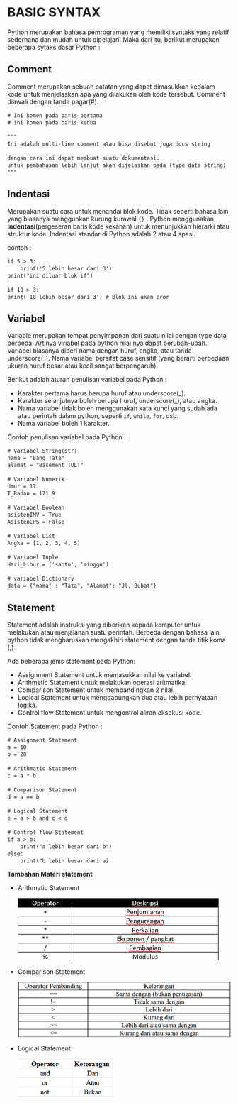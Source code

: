 # BASIC SYNTAX

Python merupakan bahasa pemrograman yang memiliki syntaks yang relatif sederhana dan mudah untuk dipelajari. Maka dari itu, berikut merupakan beberapa sytaks dasar Python :

## Comment

Comment merupakan sebuah catatan yang dapat dimasukkan kedalam kode untuk menjelaskan apa yang dilakukan oleh kode tersebut. Comment diawali dengan tanda pagar(#).

```
# Ini komen pada baris pertama
# ini komen pada baris kedua

"""
Ini adalah multi-line comment atau bisa disebut juga docs string

dengan cara ini dapat membuat suatu dokumentasi.
untuk pembahasan lebih lanjut akan dijelaskan pada (type data string)
"""
```

## Indentasi

Merupakan suatu cara untuk menandai blok kode. Tidak seperti bahasa lain yang biasanya menggunkan kurung kurawal `{}` . Python menggunakan **indentasi**(pergeseran baris kode kekanan) untuk menunjukkan hierarki atau struktur kode. Indentasi standar di Python adalah 2 atau 4 spasi.

contoh :

```
if 5 > 3:
    print('5 lebih besar dari 3')
print("ini diluar blok if")

if 10 > 3:
print('10 lebih besar dari 3') # Blok ini akan eror
```

## Variabel

Variable merupakan tempat penyimpanan dari suatu nilai dengan type data berbeda. Artinya viriabel pada python nilai nya dapat berubah-ubah. Variabel biasanya diberi nama dengan huruf, angka, atau tanda underscore(\_). Nama variabel bersifat case sensitif (yang berarti perbedaan ukuran huruf besar atau kecil sangat berpengaruh).

Berikut adalah aturan penulisan variabel pada Python :

- Karakter pertama harus berupa huruf atau underscore(\_).
- Karakter selanjutnya boleh berupa huruf, underscore(\_), atau angka.
- Nama variabel tidak boleh menggunakan kata kunci yang sudah ada atau perintah dalam python, seperti `if`, `while`, `for`, dsb.
- Nama variabel boleh 1 karakter.

Contoh penulisan variabel pada Python :

```
# Variabel String(str)
nama = "Bang Tata"
alamat = "Basement TULT"

# Variabel Numerik
Umur = 17
T_Badan = 171.9

# Variabel Boolean
asistenIMV = True
AsistenCPS = False

# Variabel List
Angka = [1, 2, 3, 4, 5]

# Variabel Tuple
Hari_Libur = ('sabtu', 'minggu')

# variabel Dictionary
data = {"nama" : "Tata", "Alamat": "Jl. Bubat"}
```

## Statement

Statement adalah instruksi yang diberikan kepada komputer untuk melakukan atau menjalanan suatu perintah. Berbeda dengan bahasa lain, python tidak mengharuskan mengakhiri statement dengan tanda titik koma (;).

Ada beberapa jenis statement pada Python:

- Assignment Statement untuk memasukkan nilai ke variabel.
- Arithmetic Statement untuk melakukan operasi aritmatika.
- Comparison Statement untuk membandingkan 2 nilai.
- Logical Statement untuk menggabungkan dua atau lebih pernyataan logika.
- Control flow Statement untuk mengontrol aliran eksekusi kode.

Contoh Statement pada Python :

```
# Assignment Statement
a = 10
b = 20

# Arithmatic Statement
c = a * b

# Comparison Statement
d = a == b

# Logical Statement
e = a > b and c < d

# Control flow Statement
if a > b:
    print("a lebih besar dari b")
else:
    print("b lebih besar dari a)
```

**Tambahan Materi statement**

- Arithmatic Statement

  ![1](../assets/1.png "1.png")

- Comparison Statement

  ![2](../assets/2.png "2.png")

- Logical Statement

  ![3](../assets/3.png "3.png")
